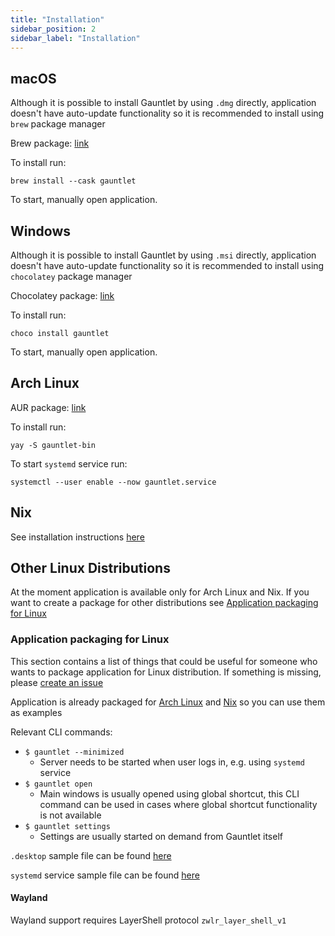 ```yaml
---
title: "Installation"
sidebar_position: 2
sidebar_label: "Installation"
---
```


## macOS

Although it is possible to install Gauntlet by using `.dmg` directly, application doesn't have auto-update functionality so it is recommended to install using `brew` package manager

Brew package: [link](https://formulae.brew.sh/cask/gauntlet)

To install run:
```
brew install --cask gauntlet
```

To start, manually open application.

## Windows

Although it is possible to install Gauntlet by using `.msi` directly, application doesn't have auto-update functionality so it is recommended to install using `chocolatey` package manager

Chocolatey package: [link](https://community.chocolatey.org/packages/gauntlet)

To install run:
```
choco install gauntlet
```

To start, manually open application.

## Arch Linux

AUR package: [link](https://aur.archlinux.org/packages/gauntlet-bin)

To install run:
```
yay -S gauntlet-bin
```

To start `systemd` service run:
```
systemctl --user enable --now gauntlet.service
```

## Nix

See installation instructions [here](https://github.com/project-gauntlet/gauntlet/blob/main/nix/README.md)

## Other Linux Distributions

At the moment application is available only for Arch Linux and Nix. If you want to create a package for other distributions see [Application packaging for Linux](#application-packaging-for-Linux)

### Application packaging for Linux

This section contains a list of things that could be useful for someone who wants to package application for Linux distribution.
If something is missing, please [create an issue](https://github.com/project-gauntlet/gauntlet/issues)

Application is already packaged for [Arch Linux](#arch-linux) and [Nix](#nix) so you can use them as examples

Relevant CLI commands:

- `$ gauntlet --minimized`
    - Server needs to be started when user logs in, e.g. using `systemd` service
- `$ gauntlet open`
    - Main windows is usually opened using global shortcut, this CLI command can be used in cases where global shortcut functionality is not available
- `$ gauntlet settings`
    - Settings are usually started on demand from Gauntlet itself

`.desktop` sample file can be found [here](https://github.com/project-gauntlet/gauntlet/blob/main/assets/linux/gauntlet.desktop)

`systemd` service sample file can be found [here](https://github.com/project-gauntlet/gauntlet/blob/main/assets/linux/gauntlet.service)

#### Wayland

Wayland support requires LayerShell protocol `zwlr_layer_shell_v1`
